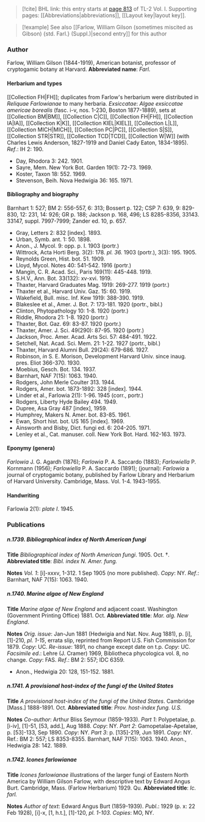 > [!cite] BHL link: this entry starts at [page 813](https://www.biodiversitylibrary.org/page/33120944) of TL-2 Vol. I.
> Supporting pages: [[Abbreviations|abbreviations]], [[Layout key|layout key]].

> [!example] See also [[Farlow, William Gilson (sometimes miscited as Gibson) {std. Farl.} (Suppl.)|second entry]] for this author

### Author

Farlow, William Gilson (1844-1919), American botanist, professor of cryptogamic botany at Harvard. 
**Abbreviated name**: *Farl.*

#### Herbarium and types

[[Collection FH|FH]]; duplicates from Farlow's herbarium were distributed in *Reliquae Farlowianae* to many herbaria.
*Exsiccatae*: *Algae exsiccatae americae borealis* (fasc. i-v, nos. 1-230, Boston 1877-1889), sets at [[Collection BM|BM]], [[Collection C|C]], [[Collection FH|FH]], [[Collection IA|IA]], [[Collection K|K]], [[Collection KIEL|KIEL]], [[Collection L|L]], [[Collection MICH|MICH]], [[Collection PC|PC]], [[Collection S|S]], [[Collection STR|STR]], [[Collection TCD|TCD]], [[Collection W|W]] (with Charles Lewis Anderson, 1827-1919 and Daniel Cady Eaton, 1834-1895).
*Ref*.: IH 2: 190.
- Day, Rhodora 3: 242. 1901.
- Sayre, Mem. New York Bot. Garden 19(1): 72-73. 1969.
- Koster, Taxon 18: 552. 1969.
- Stevenson, Beih. Nova Hedwigia 36: 165. 1971.

#### Bibliography and biography

Barnhart 1: 527; BM 2: 556-557, 6: 313; Bossert p. 122; CSP 7: 639, 9: 829-830, 12: 231, 14: 926; GR p. 188; Jackson p. 168, 496; LS 8285-8356, 33143. 33147, suppl. 7997-7999; Zander ed. 10, p. 657.
- Gray, Letters 2: 832 \[index\]. 1893.
- Urban, Symb. ant. 1: 50. 1898.
- Anon., J. Mycol. 9: opp. p. I. 1903 (portr.)
- Wittrock, Acta Horti Berg. 3(2): 178. *pl. 36.* 1903 (portr.), 3(3): 195. 1905.
- Reynolds Green, Hist. bot. 51. 1909.
- Lloyd, Mycol. Notes 40: 541-542. 1916 (portr.)
- Mangin, C. R. Acad. Sci., Paris 169(11): 445-448. 1919.
- S.H.V., Ann. Bot. 33(132): xv-xvi. 1919.
- Thaxter, Harvard Graduates Mag. 1919: 269-277. 1919 (portr.)
- Thaxter et al., Harvard Univ. Gaz. 15: 60. 1919.
- Wakefield, Bull. misc. Inf. Kew 1919: 388-390. 1919.
- Blakeslee et al., Amer. J. Bot. 7: 173-181. 1920 (portr., bibl.)
- Clinton, Phytopathology 10: 1-8. 1920 (portr.)
- Riddle, Rhodora 21: 1-8. 1920 (portr.)
- Thaxter, Bot. Gaz. 69: 83-87. 1920 (portr.)
- Thaxter, Amer. J. Sci. 49(290): 87-95. 1920 (portr.)
- Jackson, Proc. Amer. Acad. Arts Sci. 57: 484-491. 1922.
- Setchell, Nat. Acad. Sci. Mem. 21: 1-22. 1927 (portr., bibl.)
- Thaxter, Harvard Alumni Bull. 29(24): 679-686. 1927.
- Robinson, *in* S. E. Morison, Development Harvard Univ. since inaug. pres. Eliot 366-370. 1930.
- Moebius, Gesch. Bot. 134. 1937.
- Barnhart, NAF 7(15): 1063. 1940.
- Rodgers, John Merle Coulter 313. 1944.
- Rodgers, Amer. bot. 1873-1892: 328 \[index\]. 1944.
- Linder et al., Farlowia 2(1): 1-96. 1945 (corr., portr.)
- Rodgers, Liberty Hyde Bailey 494. 1949.
- Dupree, Asa Gray 487 \[index\], 1959.
- Humphrey, Makers N. Amer. bot. 83-85. 1961.
- Ewan, Short hist. bot. US 165 \[index\]. 1969.
- Ainsworth and Bisby, Dict. fungi ed. 6: 204-205. 1971.
- Lenley et al., Cat. manuser. coll. New York Bot. Hard. 162-163. 1973.

#### Eponymy (genera)

*Farlowia* J. G. Agardh (1876); *Farlowia* P. A. Saccardo (1883); *Farlowiella* P. Kornmann (1956); *Farlowiella* P. A. Saccardo (1891); (journal): *Farlowia* a journal of cryptogamic botany, published by Farlow Library and Herbarium of Harvard University. Cambridge, Mass. Vol. 1-4. 1943-1955.

#### Handwriting

Farlowia 2(1): *plate I*. 1945.

### Publications

##### n.1739. Bibliographical index of North American fungi

**Title**
*Bibliographical index of North American fungi*. 1905. Oct. †.
**Abbreviated title**: *Bibl. index N. Amer. fung.*

**Notes**
*Vol. 1*: \[i\]-xxxv, 1-312. 1 Sep 1905 (no more published). *Copy*: NY.
*Ref*.: Barnhart, NAF 7(15): 1063. 1940.

##### n.1740. Marine algae of New England

**Title**
*Marine algae of New England* and adjacent coast. Washington (Government Printing Office) 1881. Oct.
**Abbreviated title**: *Mar. alg. New England*.

**Notes**
*Orig. issue*: Jan-Jun 1881 (Hedwigia and Nat. Nov. Aug 1881), p. \[i\], \[1\]-210, *pl. 1-15*, errata slip, reprinted from Report U.S. Fish Commission for 1879. *Copy*: UC.
*Re-issue*: 1891, no change except date on t.p. *Copy*: UC.
*Facsimile ed*.: Lehre (J. Cramer) 1969, Bibliotheca phycologica vol. 8, no change. *Copy*: FAS.
*Ref*.: BM 2: 557; IDC 6359.
- Anon., Hedwigia 20: 128, 151-152. 1881.

##### n.1741. A provisional host-index of the fungi of the United States

**Title**
*A provisional host-index of the fungi of the United States*. Cambridge \[Mass.\] 1888-1891. Oct.
**Abbreviated title**: *Prov. host-index fung. U.S.*

**Notes**
*Co-author*: Arthur Bliss Seymour (1859-1933).
*Part 1*: Polypetalae, p. \[i-iv\], \[1\]-51, \[53, add.\], Aug 1888. *Copy*: NY.
*Part 2*: Gamopetalae-Apetalae, p. \[53\]-133, Sep 1890. *Copy*: NY.
*Part 3*: p. \[135\]-219, Jun 1891. *Copy*: NY.
Ref.: BM 2: 557; LS 8353-8355.
Barnhart, NAF 7(15): 1063. 1940.
Anon., Hedwigia 28: 142. 1889.

##### n.1742. Icones farlowianae

**Title**
*Icones farlowianae* illustrations of the larger fungi of Eastern North America by William Gilson Farlow, with descriptive text by Edward Angus Burt. Cambridge, Mass. (Farlow Herbarium) 1929. Qu.
**Abbreviated title**: *Ic. farl.*

**Notes**
*Author of text*: Edward Angus Burt (1859-1939).
*Publ*.: 1929 (p. x: 22 Feb 1928), \[i\]-x, \[1, h.t.\], \[1\]-120, *pl. 1-103. Copies*: MO, NY.

